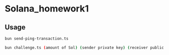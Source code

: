 # Solana_homework1

## Usage

```bash
bun send-ping-transaction.ts 
````
```bash
bun challenge.ts (amount of Sol) (sender private key) (receiver public key)
```